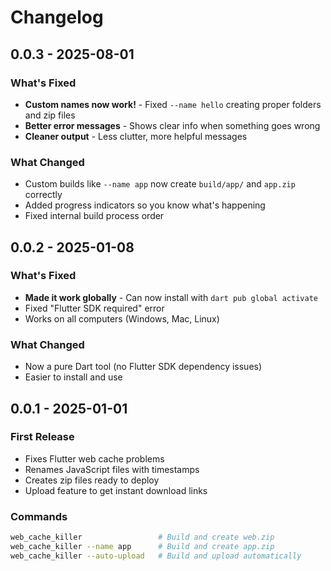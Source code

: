 # Changelog

## 0.0.3 - 2025-08-01

### What's Fixed
- **Custom names now work!** - Fixed `--name hello` creating proper folders and zip files
- **Better error messages** - Shows clear info when something goes wrong
- **Cleaner output** - Less clutter, more helpful messages

### What Changed
- Custom builds like `--name app` now create `build/app/` and `app.zip` correctly
- Added progress indicators so you know what's happening
- Fixed internal build process order

## 0.0.2 - 2025-01-08

### What's Fixed
- **Made it work globally** - Can now install with `dart pub global activate`
- Fixed "Flutter SDK required" error
- Works on all computers (Windows, Mac, Linux)

### What Changed
- Now a pure Dart tool (no Flutter SDK dependency issues)
- Easier to install and use

## 0.0.1 - 2025-01-01

### First Release
- Fixes Flutter web cache problems
- Renames JavaScript files with timestamps
- Creates zip files ready to deploy
- Upload feature to get instant download links

### Commands
```bash
web_cache_killer                 # Build and create web.zip
web_cache_killer --name app      # Build and create app.zip
web_cache_killer --auto-upload   # Build and upload automatically
```